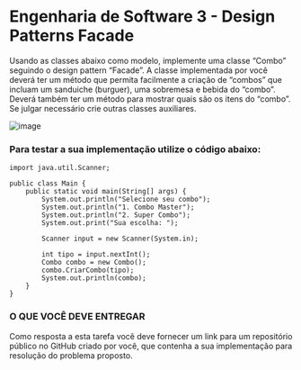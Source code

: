 # Engenharia de Software 3 - Design Patterns Facade
<p>Usando as classes abaixo como modelo, implemente uma classe “Combo” seguindo o design pattern “Facade”. A classe implementada por você deverá ter um método que permita facilmente a criação de “combos” que incluam um sanduiche (burguer), uma sobremesa e bebida do “combo”. Deverá também ter um método para mostrar quais são os itens do “combo”. Se julgar necessário crie outras classes auxiliares.</p>

![image](https://github.com/matheusromeiro/Design_Patterns_Facade/assets/65318621/d1d1087d-1b54-44a2-a33c-32bd7054ce99)

### Para testar a sua implementação utilize o código abaixo:

```
import java.util.Scanner; 
 
public class Main { 
    public static void main(String[] args) { 
        System.out.println("Selecione seu combo"); 
        System.out.println("1. Combo Master"); 
        System.out.println("2. Super Combo"); 
        System.out.print("Sua escolha: "); 
 
        Scanner input = new Scanner(System.in); 
 
        int tipo = input.nextInt(); 
        Combo combo = new Combo(); 
        combo.CriarCombo(tipo); 
        System.out.println(combo); 
    } 
} 
```

### O QUE VOCÊ DEVE ENTREGAR
<p>Como resposta a esta tarefa você deve fornecer um link para um repositório público no GitHub criado por você, que contenha a sua implementação para resolução do problema proposto.</p>
